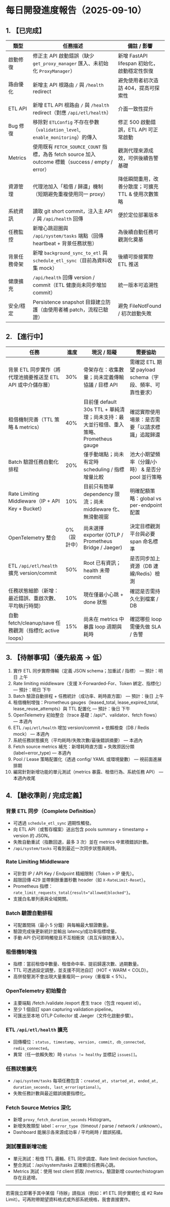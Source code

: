 # 每日開發進度報告（2025-09-10）

## 1. 【已完成】

| 類型 | 任務描述 | 備註 / 影響 |
| ---- | -------- | ------------ |
| 啟動修復 | 修正主 API 啟動錯誤（缺少 `get_proxy_manager` 匯入、未初始化 `ProxyManager`） | 新增 FastAPI lifespan 初始化，啟動穩定性恢復 |
| 路由優化 | 新增主 API 根路由 `/` 與 `/health` redirect | 避免使用者初次造訪 404，提高可探索性 |
| ETL API | 新增 ETL API 根路由 `/` 與 `/health` redirect（對應 `/api/etl/health`） | 介面一致性提升 |
| Bug 修復 | 移除對 `ETLConfig` 不存在參數（`validation_level`, `enable_monitoring`）的傳入 | 修正 500 啟動錯誤，ETL API 可正常啟動 |
| Metrics | 使用既有 `FETCH_SOURCE_COUNT` 指標，為各 fetch source 加入 outcome 標籤（success / empty / error） | 觀測代理來源成效，可供後續告警基礎 |
| 資源管理 | 代理池加入「租借 / 歸還」機制（短期避免重複使用同一 proxy） | 降低瞬間重用，改善分散度；可擴充 TTL & 使用次數策略 |
| 系統資訊 | 讀取 git short commit，注入主 API `/` 與 `/api/health` 回傳 | 便於定位部署版本 |
| 任務監控 | 新增心跳迴圈與 `/api/system/tasks` 端點（回傳 heartbeat + 背景任務狀態） | 為後續自動任務可觀測化奠基 |
| 背景任務骨架 | 新增 `background_sync_to_etl` 與 `schedule_etl_sync`（目前為資料收集 mock） | 後續可掛接實際 ETL 推送 |
| 健康擴充 | `/api/health` 回傳 version / commit（ETL 健康尚未同步增加 commit） | 統一版本可追溯性 |
| 安全/穩定 | Persistence snapshot 目錄建立防護（由使用者補 patch，流程已驗證） | 避免 FileNotFound / 初次啟動失敗 |

## 2. 【進行中】

| 任務 | 進度 | 現況 / 阻礙 | 需要協助 |
| ---- | ---- | ----------- | ---------- |
| 背景 ETL 同步實作（將代理池摘要推送至 ETL API 或中介儲存層） | 30% | 骨架存在：收集數量；尚未定義傳輸協議 / 目標 API | 需確認 ETL 期望 payload schema（字段、頻率、可靠性要求） |
| 租借機制完善（TTL 策略 & metrics） | 40% | 目前僅 default 30s TTL + 單純清理；尚未支持：最大並行租借、重入策略、Prometheus gauge | 確認實際使用場景：是否需要「以請求標識」追蹤歸還 |
| Batch 驗證任務自動化排程 | 20% | 僅手動端點；尚未有定時 scheduling / 指標增量比較 | 池大小期望頻率（分鐘/小時） & 是否分 pool 並行策略 |
| Rate Limiting Middleware（IP + API Key + Bucket） | 10% | 目前只有簡單 dependency 限流；尚未 middleware 化、無滑動視窗 | 明確配額策略：global vs per-endpoint 配置 |
| OpenTelemetry 整合 | 0%（設計中） | 尚未選擇 exporter (OTLP / Prometheus Bridge / Jaeger) | 決定目標觀測平台與必要 span 命名標準 |
| ETL `/api/etl/health` 擴充 version/commit | 50% | Root 已有資訊；health 未帶 commit | 是否同步加上資源（DB 連線/Redis）檢測 |
| 任務狀態細節（新增：最近錯誤、重啟次數、平均執行時間） | 10% | 現在僅最小心跳 + done 狀態 | 確認是否需持久化到檔案 / DB |
| 自動 fetch/cleanup/save 任務觀測（指標化 active loops） | 15% | 尚未在 metrics 中暴露 loop 週期與耗時 | 確認哪些 loop 需優先做 SLA / 告警 |

## 3. 【待辦事項】（優先級高 → 低）

1. 實作 ETL 同步實際傳輸（定義 JSON schema；加重試 / 指標） — 預計：明日 上午
2. Rate limiting middleware（支援 X-Forwarded-For、Token 綁定、指標化） — 預計：明日 下午
3. Batch 驗證自動排程 + 任務統計（成功率、耗時直方圖） — 預計：後日 上午
4. 租借機制增強：Prometheus gauges（leased_total, lease_expired_total, lease_reuse_attempts）與 TTL 配置化 — 預計：後日 下午
5. OpenTelemetry 初始整合（trace 基礎：/api/*、validator、fetch flows） — 本週內
6. ETL `/api/etl/health` 增加 version/commit + 依賴檢查（DB / Redis mock） — 本週內
7. 系統任務狀態擴充（平均耗時/失敗次數/最後錯誤摘要） — 本週內
8. Fetch source metrics 補充：新增耗時直方圖 + 失敗原因分類(label=error_type) — 本週內
9. Pool / Lease 策略配置化（透過 config/ YAML 或環境變數） — 視前面進展排期
10. 編寫針對新增功能的單元測試（metrics 暴露、租借行為、系統任務 API） — 本週內收尾

## 4. 【驗收準則 / 完成定義】

### 背景 ETL 同步（Complete Definition）

- 可透過 `schedule_etl_sync` 週期性觸發。
- 向 ETL API（或暫存檔案）送出包含 pools summary + timestamp + version 的 JSON。
- 失敗自動重試（指數回退，最多 3 次）並在 metrics 中累積錯誤計數。
- `/api/system/tasks` 可看到最近一次同步狀態與耗時。

### Rate Limiting Middleware

- 可針對 IP / API Key / Endpoint 精細限制（Token > IP 優先）。
- 超限回傳 429 並帶剩餘重置秒數 header（如 `X-RateLimit-Reset`）。
- Prometheus 指標：`rate_limit_requests_total{result="allowed|blocked"}`。
- 支援白名單列表與全域開關。

### Batch 驗證自動排程

- 可配置間隔（最小 5 分鐘）與每輪最大驗證數量。
- 驗證完成後更新統計並輸出 latency/成功率指標增量。
- 手動 API 仍可即時觸發且不互相衝突（具互斥鎖防重入）。

### 租借機制增強

- 指標：當前租借中數量、租借命中率、提前歸還次數、過期數量。
- TTL 可透過設定調整，並支援不同池自訂（HOT < WARM < COLD）。
- 高併發壓測不會出現大量重複同一 proxy（重複率 < 5%）。

### OpenTelemetry 初始整合

- 主要端點 /fetch /validate /export 產生 trace（包含 request id）。
- 至少 1 個自訂 span capturing validation pipeline。
- 可匯出至本地 OTLP Collector 或 Jaeger（文件化啟動步驟）。

### ETL `/api/etl/health` 擴充

- 回傳欄位：`status, timestamp, version, commit, db_connected, redis_connected`。
- 異常（任一依賴失敗）時 `status != healthy` 並標記 `issues[]`。

### 任務狀態擴充

- `/api/system/tasks` 每項任務包含：`created_at, started_at, ended_at, duration_seconds, last_error(optional)`。
- 失敗任務計數與最近錯誤摘要指標化。

### Fetch Source Metrics 深化

- 新增 `proxy_fetch_duration_seconds` Histogram。
- 新增失敗類型 label：`error_type`（timeout / parse / network / unknown）。
- Dashboard 能展示各來源成功率 / 平均耗時 / 錯誤拓樸。

### 測試覆蓋新增功能

- 單元測試：租借 TTL 邏輯、ETL 同步調度、Rate limit decision function。
- 整合測試：/api/system/tasks 正確顯示任務與心跳。
- Metrics 測試：使用 test client 抓取 /metrics，驗證新增 counter/histogram 存在且遞增。

---

若需我立即著手其中某個「待辦」請指派（例如：#1 ETL 同步實體化 或 #2 Rate Limit）。可再附帶期望資料格式或外部系統規格，我會直接實作。
